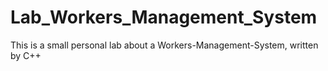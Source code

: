 # Lab_Workers_Management_System
This is a small personal lab about a Workers-Management-System, written by C++

